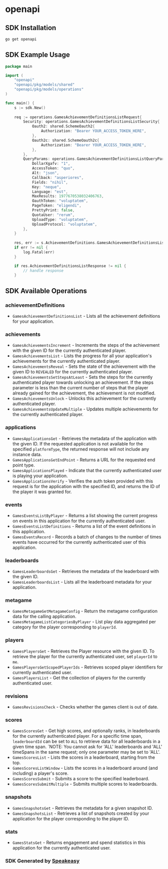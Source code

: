 # openapi

<!-- Start SDK Installation -->
## SDK Installation

```bash
go get openapi
```
<!-- End SDK Installation -->

## SDK Example Usage
<!-- Start SDK Example Usage -->
```go
package main

import (
    "openapi"
    "openapi/pkg/models/shared"
    "openapi/pkg/models/operations"
)

func main() {
    s := sdk.New()
    
    req := operations.GamesAchievementDefinitionsListRequest{
        Security: operations.GamesAchievementDefinitionsListSecurity{
            Oauth2: shared.SchemeOauth2{
                Authorization: "Bearer YOUR_ACCESS_TOKEN_HERE",
            },
            Oauth2c: shared.SchemeOauth2c{
                Authorization: "Bearer YOUR_ACCESS_TOKEN_HERE",
            },
        },
        QueryParams: operations.GamesAchievementDefinitionsListQueryParams{
            DollarXgafv: "1",
            AccessToken: "quo",
            Alt: "json",
            Callback: "asperiores",
            Fields: "nihil",
            Key: "neque",
            Language: "est",
            MaxResults: 1977670538032406763,
            OauthToken: "voluptatem",
            PageToken: "eligendi",
            PrettyPrint: false,
            QuotaUser: "rerum",
            UploadType: "voluptatem",
            UploadProtocol: "voluptatem",
        },
    }
    
    res, err := s.AchievementDefinitions.GamesAchievementDefinitionsList(ctx, req)
    if err != nil {
        log.Fatal(err)
    }

    if res.AchievementDefinitionsListResponse != nil {
        // handle response
    }
```
<!-- End SDK Example Usage -->

<!-- Start SDK Available Operations -->
## SDK Available Operations

### achievementDefinitions

* `GamesAchievementDefinitionsList` - Lists all the achievement definitions for your application.

### achievements

* `GamesAchievementsIncrement` - Increments the steps of the achievement with the given ID for the currently authenticated player.
* `GamesAchievementsList` - Lists the progress for all your application's achievements for the currently authenticated player.
* `GamesAchievementsReveal` - Sets the state of the achievement with the given ID to `REVEALED` for the currently authenticated player.
* `GamesAchievementsSetStepsAtLeast` - Sets the steps for the currently authenticated player towards unlocking an achievement. If the steps parameter is less than the current number of steps that the player already gained for the achievement, the achievement is not modified.
* `GamesAchievementsUnlock` - Unlocks this achievement for the currently authenticated player.
* `GamesAchievementsUpdateMultiple` - Updates multiple achievements for the currently authenticated player.

### applications

* `GamesApplicationsGet` - Retrieves the metadata of the application with the given ID. If the requested application is not available for the specified `platformType`, the returned response will not include any instance data.
* `GamesApplicationsGetEndPoint` - Returns a URL for the requested end point type.
* `GamesApplicationsPlayed` - Indicate that the currently authenticated user is playing your application.
* `GamesApplicationsVerify` - Verifies the auth token provided with this request is for the application with the specified ID, and returns the ID of the player it was granted for.

### events

* `GamesEventsListByPlayer` - Returns a list showing the current progress on events in this application for the currently authenticated user.
* `GamesEventsListDefinitions` - Returns a list of the event definitions in this application.
* `GamesEventsRecord` - Records a batch of changes to the number of times events have occurred for the currently authenticated user of this application.

### leaderboards

* `GamesLeaderboardsGet` - Retrieves the metadata of the leaderboard with the given ID.
* `GamesLeaderboardsList` - Lists all the leaderboard metadata for your application.

### metagame

* `GamesMetagameGetMetagameConfig` - Return the metagame configuration data for the calling application.
* `GamesMetagameListCategoriesByPlayer` - List play data aggregated per category for the player corresponding to `playerId`.

### players

* `GamesPlayersGet` - Retrieves the Player resource with the given ID. To retrieve the player for the currently authenticated user, set `playerId` to `me`.
* `GamesPlayersGetScopedPlayerIds` - Retrieves scoped player identifiers for currently authenticated user.
* `GamesPlayersList` - Get the collection of players for the currently authenticated user.

### revisions

* `GamesRevisionsCheck` - Checks whether the games client is out of date.

### scores

* `GamesScoresGet` - Get high scores, and optionally ranks, in leaderboards for the currently authenticated player. For a specific time span, `leaderboardId` can be set to `ALL` to retrieve data for all leaderboards in a given time span. `NOTE: You cannot ask for 'ALL' leaderboards and 'ALL' timeSpans in the same request; only one parameter may be set to 'ALL'.
* `GamesScoresList` - Lists the scores in a leaderboard, starting from the top.
* `GamesScoresListWindow` - Lists the scores in a leaderboard around (and including) a player's score.
* `GamesScoresSubmit` - Submits a score to the specified leaderboard.
* `GamesScoresSubmitMultiple` - Submits multiple scores to leaderboards.

### snapshots

* `GamesSnapshotsGet` - Retrieves the metadata for a given snapshot ID.
* `GamesSnapshotsList` - Retrieves a list of snapshots created by your application for the player corresponding to the player ID.

### stats

* `GamesStatsGet` - Returns engagement and spend statistics in this application for the currently authenticated user.

<!-- End SDK Available Operations -->

### SDK Generated by [Speakeasy](https://docs.speakeasyapi.dev/docs/using-speakeasy/client-sdks)
